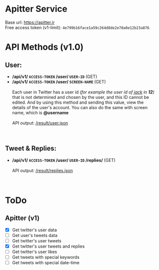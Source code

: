 # Apitter Service

Base url: https://apitter.ir <br>
Free access token (v1-limit): ```4e799b16face1a59c264d8de2e78a0e12b23a876```

# API Methods (v1.0)

## User:
* <b>/api/v1/ ```ACCESS-TOKEN``` /user/ ```USER-ID``` </b>(GET)
* <b>/api/v1/ ```ACCESS-TOKEN``` /user/ ```SCREEN-NAME``` </b>(GET)<br><br>
Each user in Twitter has a user id <i>(for example the user id of [jack](https://twitter.com/jack) in <b>12</b>)</i> that is not determined and chosen by the user, and this ID cannot be edited. And by using this method and sending this value, view the details of the user's account. You can also do the same with screen name, which is <b>@username</b>
<br><br>
API output: [/result/user.json](./result/user.json) <br><br><br>


## Tweet & Replies:
* <b>/api/v1/ ```ACCESS-TOKEN``` /user/ ```USER-ID``` /replies/ </b>(GET)
<br><br>
API output: [/result/replies.json](./result/replies.json)
<br><br><br>


# ToDo
## Apitter (v1)
* [x] Get twitter's user data
* [ ] Get user's tweets data
* [ ] Get twitter's user tweets
* [x] Get twitter's user tweets and replies
* [ ] Get twitter's user likes
* [ ] Get tweets with special keywords
* [ ] Get tweets with special date-time